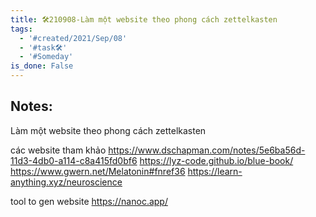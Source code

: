 ```yaml
---
title: 🛠️210908-Làm một website theo phong cách zettelkasten
tags:
  - '#created/2021/Sep/08'
  - '#task🛠️'
  - '#Someday'
is_done: False
---
```


## Notes:
Làm một website theo phong cách zettelkasten

các website tham khảo
https://www.dschapman.com/notes/5e6ba56d-11d3-4db0-a114-c8a415fd0bf6
https://lyz-code.github.io/blue-book/
https://www.gwern.net/Melatonin#fnref36
https://learn-anything.xyz/neuroscience



tool to gen website
https://nanoc.app/